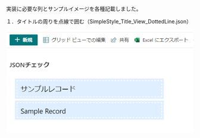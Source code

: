 実装に必要な列とサンプルイメージを各種記載しました。

１．タイトルの周りを点線で囲む（SimpleStyle_Title_View_DottedLine.json）

![サンプル１](https://github.com/KuramotoYu/SPO-List-Formatting/blob/master/view-formatting-samples/SimpleStyle_Title_View/image.png)

